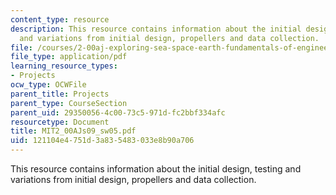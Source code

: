 ```yaml
---
content_type: resource
description: This resource contains information about the initial design, testing
  and variations from initial design, propellers and data collection.
file: /courses/2-00aj-exploring-sea-space-earth-fundamentals-of-engineering-design-spring-2009/121104e4751d3a835483033e8b90a706_MIT2_00AJs09_sw05.pdf
file_type: application/pdf
learning_resource_types:
- Projects
ocw_type: OCWFile
parent_title: Projects
parent_type: CourseSection
parent_uid: 29350056-4c00-73c5-971d-fc2bbf334afc
resourcetype: Document
title: MIT2_00AJs09_sw05.pdf
uid: 121104e4-751d-3a83-5483-033e8b90a706
---
```

This resource contains information about the initial design, testing and variations from initial design, propellers and data collection.


